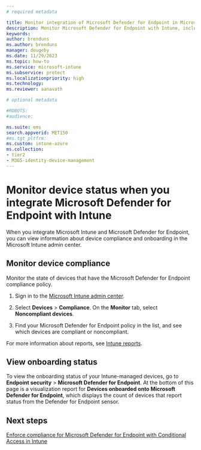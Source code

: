 ```yaml
---
# required metadata

title: Monitor integration of Microsoft Defender for Endpoint in Microsoft Intune
description: Monitor Microsoft Defender for Endpoint with Intune, including device compliance and onboarding status.
keywords:
author: brenduns 
ms.author: brenduns
manager: dougeby
ms.date: 11/29/2023
ms.topic: how-to
ms.service: microsoft-intune
ms.subservice: protect
ms.localizationpriority: high
ms.technology:
ms.reviewer: aanavath

# optional metadata

#ROBOTS:
#audience:

ms.suite: ems
search.appverid: MET150
#ms.tgt_pltfrm:
ms.custom: intune-azure
ms.collection:
- tier2
- M365-identity-device-management
---
```


# Monitor device status when you integrate Microsoft Defender for Endpoint with Intune

When you integrate Microsoft Intune and Microsoft Defender for Endpoint, you can view information about device compliance and onboarding in the Microsoft Intune admin center.

## Monitor device compliance

Monitor the state of devices that have the Microsoft Defender for Endpoint compliance policy.

1. Sign in to the [Microsoft Intune admin center](https://go.microsoft.com/fwlink/?linkid=2109431).

2. Select **Devices** > **Compliance**. On the **Monitor** tab, select **Noncompliant devices**.  

3. Find your Microsoft Defender for Endpoint policy in the list, and see which devices are compliant or noncompliant.

For more information about reports, see [Intune reports](../fundamentals/reports.md).

## View onboarding status

To view the onboarding status of your Intune-managed devices, go to **Endpoint security** > **Microsoft Defender for Endpoint**. At the bottom of this page is a visualization report for **Devices onboarded onto Microsoft Defender for Endpoint**, which displays the count of devices that report status from the Defender for Endpoint sensor.

## Next steps

[Enforce compliance for Microsoft Defender for Endpoint with Conditional Access in Intune](../protect/advanced-threat-protection.md)

